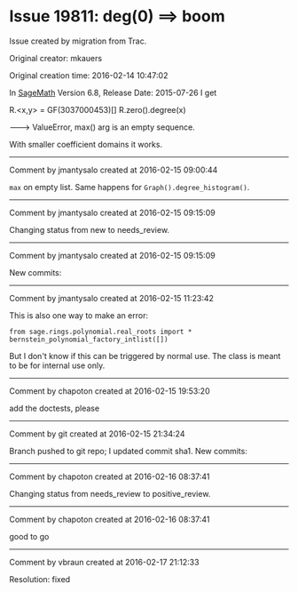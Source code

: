 # Issue 19811: deg(0) ==> boom

Issue created by migration from Trac.

Original creator: mkauers

Original creation time: 2016-02-14 10:47:02

In [SageMath](SageMath) Version 6.8, Release Date: 2015-07-26 I get

R.<x,y> = GF(3037000453)[]
R.zero().degree(x)

---> ValueError, max() arg is an empty sequence.

With smaller coefficient domains it works.


---

Comment by jmantysalo created at 2016-02-15 09:00:44

`max` on empty list. Same happens for `Graph().degree_histogram()`.


---

Comment by jmantysalo created at 2016-02-15 09:15:09

Changing status from new to needs_review.


---

Comment by jmantysalo created at 2016-02-15 09:15:09

New commits:


---

Comment by jmantysalo created at 2016-02-15 11:23:42

This is also one way to make an error:


```
from sage.rings.polynomial.real_roots import *
bernstein_polynomial_factory_intlist([])
```


But I don't know if this can be triggered by normal use. The class is meant to be for internal use only.


---

Comment by chapoton created at 2016-02-15 19:53:20

add the doctests, please


---

Comment by git created at 2016-02-15 21:34:24

Branch pushed to git repo; I updated commit sha1. New commits:


---

Comment by chapoton created at 2016-02-16 08:37:41

Changing status from needs_review to positive_review.


---

Comment by chapoton created at 2016-02-16 08:37:41

good to go


---

Comment by vbraun created at 2016-02-17 21:12:33

Resolution: fixed
